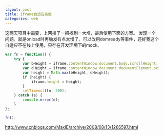 ```yaml
---
layout: post
title: iframe自适应高度
categories: web
---
```


这两天项目中需要，上网搜了一把找到一大堆，最后使用下面的方案。
发现一个问题，就是onload时再触发有点太慢了，可以改用domready等事件，还好我这个自适应不在线上使用，只存在开发环境下的mock。


```js
var fn = function() {
    try {
        var bHeight = iframe.contentWindow.document.body.scrollHeight;
        var dHeight = iframe.contentWindow.document.documentElement.scrollHeight;
        var height = Math.max(bHeight, dHeight);
        if (height) {
            iframe.height = height;
        }
        setTimeout(fn, 200);
    } catch (e) {
        console.error(e);
    }
};

fn();
```

http://www.cnblogs.com/MaxIE/archive/2008/08/13/1266597.html
